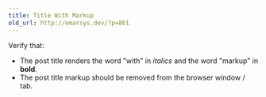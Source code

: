 ```yaml
---
title: Title With Markup
old_url: http://emarsys.dev/?p=861
---
```

Verify that:

- The post title renders the word "with" in *italics* and the word "markup" in **bold**.
- The post title markup should be removed from the browser window / tab.